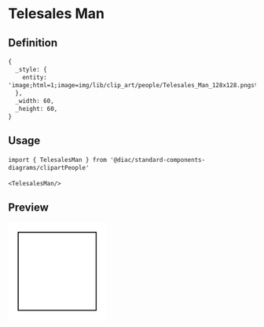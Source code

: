 # Telesales Man

## Definition

```
{
  _style: { 
    entity: 'image;html=1;image=img/lib/clip_art/people/Telesales_Man_128x128.pngstrokeColor=none;',
  },
  _width: 60,
  _height: 60,
}
```

## Usage

```
import { TelesalesMan } from '@diac/standard-components-diagrams/clipartPeople'

<TelesalesMan/>
```

## Preview

<img src="./telesales-man.png" width="200"/>
